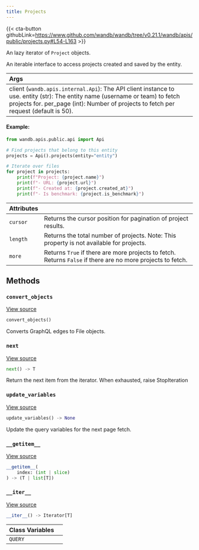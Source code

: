 ```yaml
---
title: Projects
---
```


{{< cta-button githubLink=https://www.github.com/wandb/wandb/tree/v0.21.1/wandb/apis/public/projects.py#L54-L163 >}}

An lazy iterator of `Project` objects.

An iterable interface to access projects created and saved by the entity.

| Args |  |
| :--- | :--- |
|  client (`wandb.apis.internal.Api`): The API client instance to use. entity (str): The entity name (username or team) to fetch projects for. per_page (int): Number of projects to fetch per request (default is 50). |

#### Example:

```python
from wandb.apis.public.api import Api

# Find projects that belong to this entity
projects = Api().projects(entity="entity")

# Iterate over files
for project in projects:
    print(f"Project: {project.name}")
    print(f"- URL: {project.url}")
    print(f"- Created at: {project.created_at}")
    print(f"- Is benchmark: {project.is_benchmark}")
```

| Attributes |  |
| :--- | :--- |
|  `cursor` |  Returns the cursor position for pagination of project results. <!-- lazydoc-ignore: internal --> |
|  `length` |  Returns the total number of projects. Note: This property is not available for projects. <!-- lazydoc-ignore: internal --> |
|  `more` |  Returns `True` if there are more projects to fetch. Returns `False` if there are no more projects to fetch. <!-- lazydoc-ignore: internal --> |

## Methods

### `convert_objects`

[View source](https://www.github.com/wandb/wandb/tree/v0.21.1/wandb/apis/public/projects.py#L152-L160)

```python
convert_objects()
```

Converts GraphQL edges to File objects.

<!-- lazydoc-ignore: internal -->


### `next`

[View source](https://www.github.com/wandb/wandb/tree/v0.21.1/wandb/apis/paginator.py#L102-L109)

```python
next() -> T
```

Return the next item from the iterator. When exhausted, raise StopIteration

### `update_variables`

[View source](https://www.github.com/wandb/wandb/tree/v0.21.1/wandb/apis/paginator.py#L71-L73)

```python
update_variables() -> None
```

Update the query variables for the next page fetch.

### `__getitem__`

[View source](https://www.github.com/wandb/wandb/tree/v0.21.1/wandb/apis/paginator.py#L95-L100)

```python
__getitem__(
    index: (int | slice)
) -> (T | list[T])
```

### `__iter__`

[View source](https://www.github.com/wandb/wandb/tree/v0.21.1/wandb/apis/paginator.py#L50-L52)

```python
__iter__() -> Iterator[T]
```

| Class Variables |  |
| :--- | :--- |
|  `QUERY`<a id="QUERY"></a> |   |
